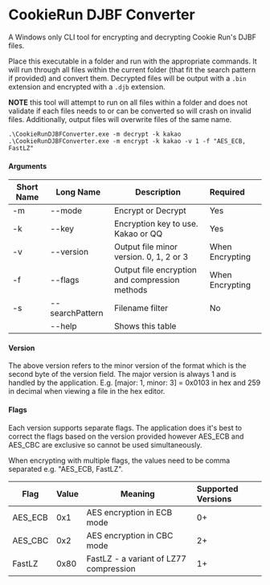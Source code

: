 # CookieRun DJBF Converter

A Windows only CLI tool for encrypting and decrypting Cookie Run's DJBF files. 

Place this executable in a folder and run with the appropriate commands. It will run through all files within the current folder (that fit the search pattern if provided) and convert them.  Decrypted files will be output with a `.bin` extension and encrypted with a `.djb` extension.

**NOTE** this tool will attempt to run on all files within a folder and does not validate if each files needs to or can be converted so will crash on invalid files. Additionally, output files will overwrite files of the same name.

`.\CookieRunDJBFConverter.exe -m decrypt -k kakao`  
`.\CookieRunDJBFConverter.exe -m encrypt -k kakao -v 1 -f "AES_ECB, FastLZ"`

#### Arguments
| Short Name | Long Name | Description | Required
| ---- | ---- | ---- | :---- |
| -m | \--mode | Encrypt or Decrypt | Yes
| -k | \--key | Encryption key to use. Kakao or QQ | Yes
| -v | \--version | Output file minor version. 0, 1, 2 or 3 | When Encrypting
| -f | \--flags | Output file encryption and compression methods |  When Encrypting
| -s | \--searchPattern | Filename filter | No
| | \--help | Shows this table | |

#### Version

The above version refers to the minor version of the format which is the second byte of the version field. The major version is always 1 and is handled by the application. E.g.  [major: 1, minor: 3] = 0x0103 in hex and 259 in decimal when viewing a file in the hex editor.

#### Flags

Each version supports separate flags. The application does it's best to correct the flags based on the version provided however AES_ECB and AES_CBC are exclusive so cannot be used simultaneously.

When encrypting with multiple flags, the values need to be comma separated e.g. "AES_ECB, FastLZ".

| Flag | Value | Meaning | Supported Versions
| ---- | ---- |---- | :---- |
| AES_ECB | 0x1 |AES encryption in ECB mode | 0+
| AES_CBC | 0x2 | AES encryption in CBC mode | 2+
| FastLZ | 0x80 |FastLZ - a variant of LZ77 compression   | 1+
